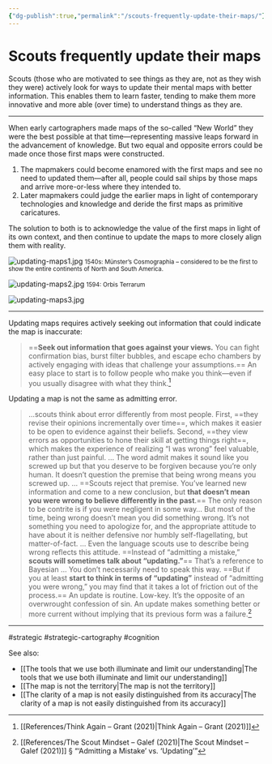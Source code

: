 ```yaml
---
{"dg-publish":true,"permalink":"/scouts-frequently-update-their-maps/"}
---
```


# Scouts frequently update their maps

Scouts (those who are motivated to see things as they are, not as they wish they were) actively look for ways to update their mental maps with better information. This enables them to learn faster, tending to make them more innovative and more able (over time) to understand things as they are.

---

When early cartographers made maps of the so-called “New World” they were the best possible at that time—representing massive leaps forward in the advancement of knowledge. But two equal and opposite errors could be made once those first maps were constructed.

1. The mapmakers could become enamored with the first maps and see no need to updated them—after all, people could sail ships by those maps and arrive more-or-less where they intended to.
2. Later mapmakers could judge the earlier maps in light of contemporary technologies and knowledge and deride the first maps as primitive caricatures.

The solution to both is to acknowledge the value of the first maps in light of its own context, and then continue to update the maps to more closely align them with reality.

![updating-maps1.jpg](/img/user/Attachments/updating-maps1.jpg)
<small>1540s: Münster’s Cosmographia – considered to be the first to show the entire continents of North and South America.</small>

![updating-maps2.jpg](/img/user/Attachments/updating-maps2.jpg)
<small>1594: Orbis Terrarum</small>

![updating-maps3.jpg](/img/user/Attachments/updating-maps3.jpg)

---

Updating maps requires actively seeking out information that could indicate the map is inaccurate:

> ==**Seek out information that goes against your views.** You can fight confirmation bias, burst filter bubbles, and escape echo chambers by actively engaging with ideas that challenge your assumptions.== An easy place to start is to follow people who make you think—even if you usually disagree with what they think.[^1]

Updating a map is not the same as admitting error.

> …scouts think about error differently from most people. First, ==they revise their opinions incrementally over time==, which makes it easier to be open to evidence against their beliefs. Second, ==they view errors as opportunities to hone their skill at getting things right==, which makes the experience of realizing “I was wrong” feel valuable, rather than just painful. 
> …
>The word admit makes it sound like you screwed up but that you deserve to be forgiven because you’re only human. It doesn’t question the premise that being wrong means you screwed up.
>…
> ==Scouts reject that premise. You’ve learned new information and come to a new conclusion, but **that doesn’t mean you were wrong to believe differently in the past**.== The only reason to be contrite is if you were negligent in some way… But most of the time, being wrong doesn’t mean you did something wrong. It’s not something you need to apologize for, and the appropriate attitude to have about it is neither defensive nor humbly self-flagellating, but matter-of-fact.
>…
> Even the language scouts use to describe being wrong reflects this attitude. ==Instead of “admitting a mistake,” **scouts will sometimes talk about “updating.”**== That’s a reference to Bayesian
>…
> You don’t necessarily need to speak this way. ==But if you at least **start to think in terms of “updating”** instead of “admitting you were wrong,” you may find that it takes a lot of friction out of the process.== An update is routine. Low-key. It’s the opposite of an overwrought confession of sin. An update makes something better or more current without implying that its previous form was a failure.[^2]

---
#strategic #strategic-cartography #cognition 

See also:
- [[The tools that we use both illuminate and limit our understanding\|The tools that we use both illuminate and limit our understanding]]
- [[The map is not the territory\|The map is not the territory]]
- [[The clarity of a map is not easily distinguished from its accuracy\|The clarity of a map is not easily distinguished from its accuracy]]

[^1]: [[References/Think Again – Grant (2021)\|Think Again – Grant (2021)]]
[^2]: [[References/The Scout Mindset – Galef (2021)\|The Scout Mindset – Galef (2021)]] § “‘Admitting a Mistake’ vs. ‘Updating’”